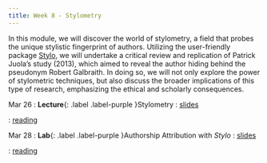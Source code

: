 ```yaml
---
title: Week 8 - Stylometry
---
```


In this module, we will discover the world of stylometry, a field that probes the unique stylistic fingerprint of authors. Utilizing the user-friendly package [Stylo](https://journal.r-project.org/archive/2016/RJ-2016-007/index.html), we will undertake a critical review and replication of Patrick Juola’s study (2013), which aimed to reveal the author hiding behind the pseudonym Robert Galbraith. In doing so, we will not only explore the power of stylometric techniques, but also discuss the broader implications of this type of research, emphasizing the ethical and scholarly consequences.


Mar 26
: **Lecture**{: .label .label-purple }Stylometry
  : [slides](#)

  : [reading](#)

Mar 28
: **Lab**{: .label .label-purple }Authorship Attribution with *Stylo*
  : [slides](#)
  
  : [reading](#)